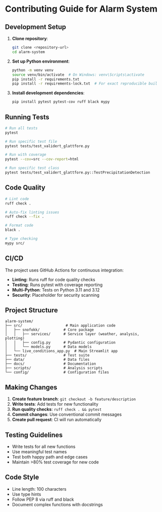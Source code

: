 # Contributing Guide for Alarm System

## Development Setup

1. **Clone repository**:
   ```bash
   git clone <repository-url>
   cd alarm-system
   ```

2. **Set up Python environment**:
   ```bash
   python -m venv venv
   source venv/bin/activate  # On Windows: venv\Scripts\activate
   pip install -r requirements.txt
   pip install -r requirements-lock.txt  # For exact reproducible builds
   ```

3. **Install development dependencies**:
   ```bash
   pip install pytest pytest-cov ruff black mypy
   ```

## Running Tests

```bash
# Run all tests
pytest

# Run specific test file
pytest tests/test_validert_glattfore.py

# Run with coverage
pytest --cov=src --cov-report=html

# Run specific test class
pytest tests/test_validert_glattfore.py::TestPrecipitationDetection
```

## Code Quality

```bash
# Lint code
ruff check .

# Auto-fix linting issues
ruff check --fix .

# Format code
black .

# Type checking
mypy src/
```

## CI/CD

The project uses GitHub Actions for continuous integration:
- **Linting**: Runs ruff for code quality checks
- **Testing**: Runs pytest with coverage reporting
- **Multi-Python**: Tests on Python 3.11 and 3.12
- **Security**: Placeholder for security scanning

## Project Structure

```
alarm-system/
├── src/                    # Main application code
│   ├── snofokk/           # Core package
│   │   ├── services/      # Service layer (weather, analysis, plotting)
│   │   ├── config.py      # Pydantic configuration
│   │   └── models.py      # Data models
│   └── live_conditions_app.py  # Main Streamlit app
├── tests/                 # Test suite
├── data/                  # Data files
├── docs/                  # Documentation
├── scripts/               # Analysis scripts
└── config/                # Configuration files
```

## Making Changes

1. **Create feature branch**: `git checkout -b feature/description`
2. **Write tests**: Add tests for new functionality
3. **Run quality checks**: `ruff check . && pytest`
4. **Commit changes**: Use conventional commit messages
5. **Create pull request**: CI will run automatically

## Testing Guidelines

- Write tests for all new functions
- Use meaningful test names
- Test both happy path and edge cases
- Maintain >80% test coverage for new code

## Code Style

- Line length: 100 characters
- Use type hints
- Follow PEP 8 via ruff and black
- Document complex functions with docstrings
